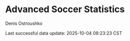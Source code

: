# Advanced Soccer Statistics
Denis Ostroushko

<!-- gfm -->

Last successful data update: 2025-10-04 08:23:23 CST
